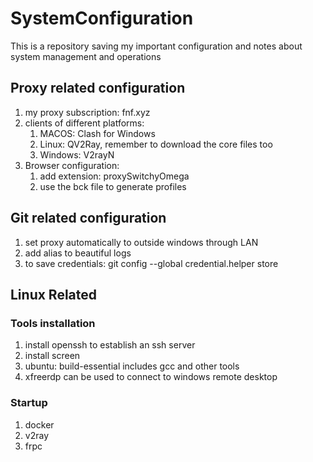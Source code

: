 # SystemConfiguration
This is a repository saving my important configuration and notes about system management and operations

## Proxy related configuration
1. my proxy subscription: fnf.xyz
2. clients of different platforms:
    1. MACOS: Clash for Windows
    2. Linux: QV2Ray, remember to download the core files too
    3. Windows: V2rayN
3. Browser configuration: 
    1. add extension: proxySwitchyOmega
    2. use the bck file to generate profiles

## Git related configuration
1. set proxy automatically to outside windows through LAN
2. add alias to beautiful logs
3. to save credentials: git config --global credential.helper store

## Linux Related
### Tools installation
1. install openssh to establish an ssh server
2. install screen
3. ubuntu: build-essential includes gcc and other tools
4. xfreerdp can be used to connect to windows remote desktop

### Startup 
1. docker
2. v2ray
3. frpc

